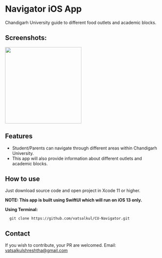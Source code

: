 # Navigator iOS App
Chandigarh University guide  to different food outlets and academic blocks.

## Screenshots:

<img src="https://user-images.githubusercontent.com/30840527/62794055-be5a0a00-baf0-11e9-8a29-182ff2f69595.png" width="250">

## Features
- Student/Parents can navigate through different areas within Chandigarh University. 
- This app will also provide information about different outlets and academic blocks.

## How to use
Just download source code and open project in Xcode 11 or higher.

__NOTE: This app is built using SwiftUI which will run on iOS 13 only.__

**Using Terminal:**
```
  git clone https://github.com/vatsalkul/CU-Navigator.git
  ```
 ## Contact
 If you wish to contribute, your PR are welcomed. Email: vatsalkulshreshtha@gmail.com
 